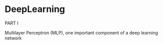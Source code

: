 # DeepLearning

PART I

Multilayer Perceptron (MLP), one important component of a deep learning network
